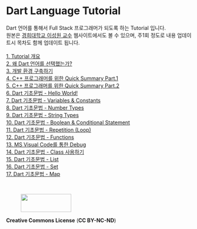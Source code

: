 # Dart Language Tutorial

Dart 언어를 통해서 Full Stack 프로그래머가 되도록 하는 Tutorial 입니다.<br>
원본은 <a href="http://mobilelab.khu.ac.kr/">경희대학교 이성원 교수</a> 웹사이트에서도 볼 수 있으며, 주1회 정도로 내용 업데이트시 목차도 함께 업데이트 됩니다.<br>
<br>
<a href="https://github.com/drsungwon/dartlang-tutorial/blob/master/dart-tutorial-01.md">1. Tutorial 개요</a><br>
<a href="https://github.com/drsungwon/dartlang-tutorial/blob/master/dart-tutorial-02.md">2. 왜 Dart 언어를 선택했는가?</a><br>
<a href="https://github.com/drsungwon/dartlang-tutorial/blob/master/dart-tutorial-03.md">3. 개발 환경 구축하기</a><br>
<a href="https://github.com/drsungwon/dartlang-tutorial/blob/master/dart-tutorial-04.md">4. C++ 프로그래머를 위한 Quick Summary Part.1</a><br>
<a href="https://github.com/drsungwon/dartlang-tutorial/blob/master/dart-tutorial-05.md">5. C++ 프로그래머를 위한 Quick Summary Part.2</a><br>
<a href="https://github.com/drsungwon/dartlang-tutorial/blob/master/dart-tutorial-06.md">6. Dart 기초문법 - Hello World!</a><br>
<a href="https://github.com/drsungwon/dartlang-tutorial/blob/master/dart-tutorial-07.md">7. Dart 기초문법 - Variables & Constants</a><br>
<a href="https://github.com/drsungwon/dartlang-tutorial/blob/master/dart-tutorial-08.md">8. Dart 기초문법 - Number Types</a><br>
<a href="https://github.com/drsungwon/dartlang-tutorial/blob/master/dart-tutorial-09.md">9. Dart 기초문법 - String Types</a><br>
<a href="https://github.com/drsungwon/dartlang-tutorial/blob/master/dart-tutorial-10.md">10. Dart 기초문법 - Boolean & Conditional Statement</a><br>
<a href="https://github.com/drsungwon/dartlang-tutorial/blob/master/dart-tutorial-11.md">11. Dart 기초문법 - Repetition (Loop)</a><br>
<a href="https://github.com/drsungwon/dartlang-tutorial/blob/master/dart-tutorial-12.md">12. Dart 기초문법 - Functions</a><br>
<a href="https://github.com/drsungwon/dartlang-tutorial/blob/master/dart-tutorial-13.md">13. MS Visual Code를 통한 Debug</a><br>
<a href="https://github.com/drsungwon/dartlang-tutorial/blob/master/dart-tutorial-14.md">14. Dart 기초문법 - Class 사용하기</a><br>
<a href="https://github.com/drsungwon/dartlang-tutorial/blob/master/dart-tutorial-15.md">15. Dart 기초문법 - List</a><br>
<a href="https://github.com/drsungwon/dartlang-tutorial/blob/master/dart-tutorial-16.md">16. Dart 기초문법 - Set</a><br>
<a href="https://github.com/drsungwon/dartlang-tutorial/blob/master/dart-tutorial-17.md">17. Dart 기초문법 - Map</a><br>

<br>
<!-- wp:image {"id":267,"align":"right","width":137,"height":49} -->
<div class="wp-block-image"><figure class="alignright is-resized"><img src="http://mobilelab.khu.ac.kr/wordpress/wp-content/uploads/2020/01/b05-1.jpg" alt="" class="wp-image-267" width="137" height="49"/></figure></div>
<!-- /wp:image -->
<!-- wp:paragraph -->
<p><strong>Creative Commons License</strong> (<strong>CC BY-NC-ND</strong>)</p>
<!-- /wp:paragraph -->

